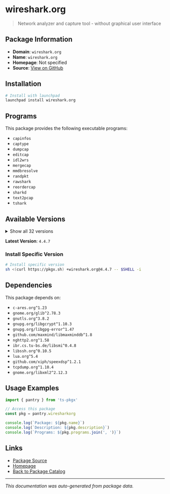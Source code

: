 # wireshark.org

> Network analyzer and capture tool - without graphical user interface

## Package Information

- **Domain**: `wireshark.org`
- **Name**: `wireshark.org`
- **Homepage**: Not specified
- **Source**: [View on GitHub](https://github.com/pkgxdev/pantry/tree/main/projects/wireshark.org/package.yml)

## Installation

```bash
# Install with launchpad
launchpad install wireshark.org
```

## Programs

This package provides the following executable programs:

- `capinfos`
- `captype`
- `dumpcap`
- `editcap`
- `idl2wrs`
- `mergecap`
- `mmdbresolve`
- `randpkt`
- `rawshark`
- `reordercap`
- `sharkd`
- `text2pcap`
- `tshark`

## Available Versions

<details>
<summary>Show all 32 versions</summary>

- `4.4.7`, `4.4.6`, `4.4.5`, `4.4.4`, `4.4.3`
- `4.4.2`, `4.4.1`, `4.4.0`, `4.3.1`, `4.3.0`
- `4.2.12`, `4.2.11`, `4.2.10`, `4.2.9`, `4.2.8`
- `4.2.7`, `4.2.5`, `4.2.3`, `4.2.2`, `4.2.1`
- `4.2.0`, `4.0.17`, `4.0.16`, `4.0.15`, `4.0.14`
- `4.0.13`, `4.0.12`, `3.6.24`, `3.6.23`, `3.6.22`
- `3.6.21`, `3.6.20`

</details>

**Latest Version**: `4.4.7`

### Install Specific Version

```bash
# Install specific version
sh <(curl https://pkgx.sh) +wireshark.org@4.4.7 -- $SHELL -i
```

## Dependencies

This package depends on:

- `c-ares.org^1.23`
- `gnome.org/glib^2.78.3`
- `gnutls.org^3.8.2`
- `gnupg.org/libgcrypt^1.10.3`
- `gnupg.org/libgpg-error^1.47`
- `github.com/maxmind/libmaxminddb^1.8`
- `nghttp2.org^1.58`
- `ibr.cs.tu-bs.de/libsmi^0.4.8`
- `libssh.org^0.10.5`
- `lua.org^5.4`
- `github.com/xiph/speexdsp^1.2.1`
- `tcpdump.org^1.10.4`
- `gnome.org/libxml2^2.12.3`

## Usage Examples

```typescript
import { pantry } from 'ts-pkgx'

// Access this package
const pkg = pantry.wiresharkorg

console.log(`Package: ${pkg.name}`)
console.log(`Description: ${pkg.description}`)
console.log(`Programs: ${pkg.programs.join(', ')}`)
```

## Links

- [Package Source](https://github.com/pkgxdev/pantry/tree/main/projects/wireshark.org/package.yml)
- [Homepage](#)
- [Back to Package Catalog](../../package-catalog.md)

---

*This documentation was auto-generated from package data.*

